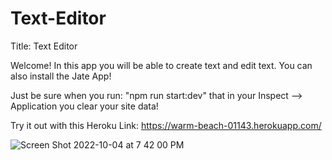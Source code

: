 # Text-Editor

Title: Text Editor

Welcome! In this app you will be able to create text and edit text. You can also install the Jate App!

Just be sure when you run: "npm run start:dev" that in your Inspect --> Application you clear your site data!

Try it out with this Heroku Link: https://warm-beach-01143.herokuapp.com/

![Screen Shot 2022-10-04 at 7 42 00 PM](https://user-images.githubusercontent.com/109110372/193961791-db007c4c-f319-4089-bdc0-a454edd62543.png)

